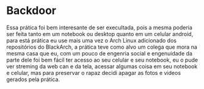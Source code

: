 <h1>Backdoor</h1>

Essa prática foi bem interesante de ser execultada, pois a mesma poderia ser feita tanto em um notebook ou desktop quanto em um celular
android, para está prática eu use mais uma vez o Arch Linux adicionado dos repositórios do BlackArch, a prática teve como alvo um colega
que mora na mesma casa que eu, com um pouco de engenria social e engenuidade da parte dele foi bem fácil ter acesso ao seu celular e seu
notebook, eu o pude ver streming da web can e da tela, acessar algumas coisa em seu notebook e celular, mas para preservar o rapaz decidi
apagar as fotos e videos gerados pela prática.
